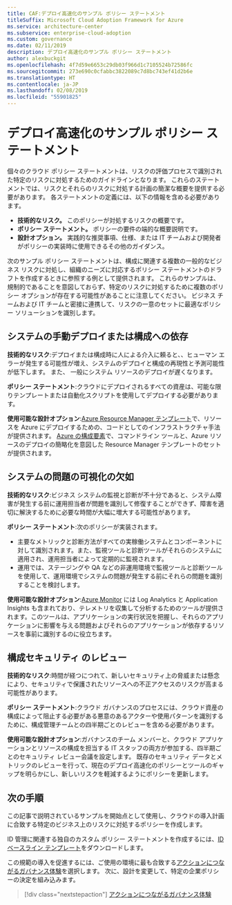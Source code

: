 ```yaml
---
title: CAF:デプロイ高速化のサンプル ポリシー ステートメント
titleSuffix: Microsoft Cloud Adoption Framework for Azure
ms.service: architecture-center
ms.subservice: enterprise-cloud-adoption
ms.custom: governance
ms.date: 02/11/2019
description: デプロイ高速化のサンプル ポリシー ステートメント
author: alexbuckgit
ms.openlocfilehash: 4f7d59e6653c29db03f966d1c7105524b72586fc
ms.sourcegitcommit: 273e690c0cfabbc3822089c7d8bc743ef41d2b6e
ms.translationtype: HT
ms.contentlocale: ja-JP
ms.lasthandoff: 02/08/2019
ms.locfileid: "55901825"
---
```

# <a name="deployment-acceleration-sample-policy-statements"></a>デプロイ高速化のサンプル ポリシー ステートメント

個々のクラウド ポリシー ステートメントは、リスクの評価プロセスで識別された特定のリスクに対処するためのガイドラインとなります。 これらのステートメントでは、リスクとそれらのリスクに対処する計画の簡潔な概要を提供する必要があります。 各ステートメントの定義には、以下の情報を含める必要があります。

- **技術的なリスク。** このポリシーが対処するリスクの概要です。
- **ポリシー ステートメント。** ポリシーの要件の端的な概要説明です。
- **設計オプション。** 実践的な推奨事項、仕様、または IT チームおよび開発者がポリシーの実装時に使用できるその他のガイダンス。

次のサンプル ポリシー ステートメントは、構成に関連する複数の一般的なビジネス リスクに対処し、組織のニーズに対応するポリシー ステートメントのドラフトを作成するときに参照する例として提供されます。 これらのサンプルは、規制的であることを意図しておらず、特定のリスクに対処するために複数のポリシー オプションが存在する可能性があることに注意してください。 ビジネス チームおよび IT チームと密接に連携して、リスクの一意のセットに最適なポリシー ソリューションを識別します。

## <a name="reliance-on-manual-deployment-or-configuration-of-systems"></a>システムの手動デプロイまたは構成への依存

**技術的なリスク**:デプロイまたは構成時に人による介入に頼ると、、ヒューマン エラーが発生する可能性が増え、システムのデプロイと構成の再現性と予測可能性が低下します。 また、 一般にシステム リソースのデプロイが遅くなります。

**ポリシー ステートメント**:クラウドにデプロイされるすべての資産は、可能な限りテンプレートまたは自動化スクリプトを使用してデプロイする必要があります。

**使用可能な設計オプション**:[Azure Resource Manager テンプレート](/azure/azure-resource-manager/resource-group-overview#template-deployment)で、リソースを Azure にデプロイするための、コードとしてのインフラストラクチャ手法が提供されます。 [Azure の構成要素](https://github.com/mspnp/template-building-blocks/wiki)で、コマンドライン ツールと、Azure リソースのデプロイの簡略化を意図した Resource Manager テンプレートのセットが提供されます。

## <a name="lack-of-visibility-into-system-issues"></a>システムの問題の可視化の欠如

**技術的なリスク**:ビジネス システムの監視と診断が不十分であると、システム障害が発生する前に運用担当者が問題を識別して修復することができず、障害を適切に解決するために必要な時間が大幅に増大する可能性があります。

**ポリシー ステートメント**:次のポリシーが実装されます。

- 主要なメトリックと診断方法がすべての実稼働システムとコンポーネントに対して識別されます。また、監視ツールと診断ツールがそれらのシステムに適用され、運用担当者によって定期的に監視されます。
- 運用では、ステージングや QA などの非運用環境で監視ツールと診断ツールを使用して、運用環境でシステムの問題が発生する前にそれらの問題を識別することを検討します。

**使用可能な設計オプション**:[Azure Monitor](/azure/azure-monitor/) には Log Analytics と Application Insights も含まれており、テレメトリを収集して分析するためのツールが提供されます。このツールは、アプリケーションの実行状況を把握し、それらのアプリケーションに影響を与える問題およびそれらのアプリケーションが依存するリソースを事前に識別するのに役立ちます。

## <a name="configuration-security-reviews"></a>構成セキュリティ のレビュー

**技術的なリスク**:時間が経つにつれて、新しいセキュリティ上の脅威または懸念により、セキュリティで保護されたリソースへの不正アクセスのリスクが高まる可能性があります。

**ポリシー ステートメント**:クラウド ガバナンスのプロセスには、クラウド資産の構成によって阻止する必要がある悪意のあるアクターや使用パターンを識別するために、構成管理チームとの四半期ごとのレビューを含める必要があります。

**使用可能な設計オプション**:ガバナンスのチーム メンバーと、クラウド アプリケーションとリソースの構成を担当する IT スタッフの両方が参加する、四半期ごとのセキュリティ レビュー会議を設定します。 既存のセキュリティ データとメトリックのレビューを行って、現在のデプロイ高速化のポリシーとツールのギャップを明らかにし、新しいリスクを軽減するようにポリシーを更新します。

## <a name="next-steps"></a>次の手順

この記事で説明されているサンプルを開始点として使用し、クラウドの導入計画に合致する特定のビジネス上のリスクに対処するポリシーを作成します。

ID 管理に関連する独自のカスタム ポリシー ステートメントを作成するには、[ID ベースライン テンプレート](template.md)をダウンロードします。

この規範の導入を促進するには、ご使用の環境に最も合致する[アクションにつながるガバナンス体験](../journeys/overview.md)を選択します。 次に、設計を変更して、特定の企業ポリシーの決定を組み込みます。

> [!div class="nextstepaction"]
> [アクションにつながるガバナンス体験](../journeys/overview.md)